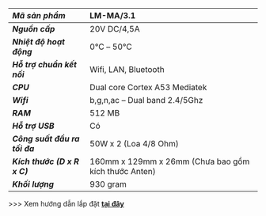 ﻿|***Mã sản phẩm***|LM-MA/3.1|
| :- | :- |
|***Nguồn cấp***|20V DC/4,5A|
|***Nhiệt độ hoạt động***|0℃ – 50℃|
|***Hỗ trợ chuẩn kết nối***|Wifi, LAN, Bluetooth|
|***CPU***|Dual core Cortex A53 Mediatek|
|***Wifi***|b,g,n,ac – Dual band 2.4/5Ghz|
|***RAM***|512 MB|
|***Hỗ trợ USB***|Có|
|***Công suất đầu ra tối đa***|50W x 2 (Loa 4/8 Ohm)|
|***Kích thước (D x R x C)***|160mm x 129mm x 26mm (Chưa bao gồm kích thước Anten)|
|***Khối lượng***|930 gram|

\>>> Xem hướng dẫn lắp đặt [**tại đây**](https://support.lumi.vn/docs/hdsd/thiet_bi/thiet_bi_ip/multi_audio/)
